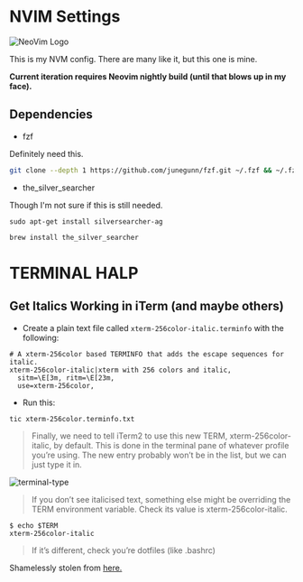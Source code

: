 # NVIM Settings

![NeoVim Logo](https://raw.githubusercontent.com/droppedoncaprica/nvim/master/img/neovim-logo-1color.png)

This is my NVM config. There are many like it, but this one is mine.  

**Current iteration requires Neovim nightly build (until that blows up in my face).**

## Dependencies

* fzf

Definitely need this.

```bash
git clone --depth 1 https://github.com/junegunn/fzf.git ~/.fzf && ~/.fzf/install
```

* the_silver_searcher

Though I'm not sure if this is still needed.

```sudo apt-get install silversearcher-ag```

```brew install the_silver_searcher```

# TERMINAL HALP

## Get Italics Working in iTerm (and maybe others)

* Create a plain text file called `xterm-256color-italic.terminfo` with the following:

```
# A xterm-256color based TERMINFO that adds the escape sequences for italic.
xterm-256color-italic|xterm with 256 colors and italic,
  sitm=\E[3m, ritm=\E[23m,
  use=xterm-256color,
```

* Run this:

```tic xterm-256color.terminfo.txt```

> Finally, we need to tell iTerm2 to use this new TERM, xterm-256color-italic, by default. This is done in the terminal pane of whatever profile you’re using. The new entry probably won’t be in the list, but we can just type it in.

![terminal-type](https://raw.githubusercontent.com/droppedoncaprica/nvim/master/img/terminal-type.jpg)

> If you don’t see italicised text, something else might be overriding the TERM environment variable. Check its value is xterm-256color-italic.

```
$ echo $TERM
xterm-256color-italic
```

> If it’s different, check you’re dotfiles (like .bashrc)

Shamelessly stolen from [here.](https://alexpearce.me/2014/05/italics-in-iterm2-vim-tmux/)

